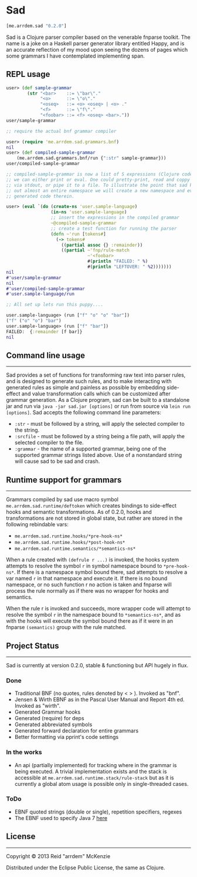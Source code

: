 # Sad

```clojure
[me.arrdem.sad "0.2.0"]
```

Sad is a Clojure parser compiler based on the venerable fnparse toolkit. The
name is a joke on a Haskell parser generator library entitled Happy, and is an
accurate reflection of my mood upon seeing the dozens of pages which some
grammars I have contemplated implementing span.

## REPL usage
```clojure
user> (def sample-grammar
        (str "<bar>    ::= \"bar\"."
             "<o>      ::= \"o\"."
             "<oseq>   ::= <o> <oseq> | <o> ."
             "<f>      ::= \"f\"."
             "<foobar> ::= <f> <oseq> <bar>."))
user/sample-grammar

;; require the actual bnf grammar compiler

user> (require 'me.arrdem.sad.grammars.bnf)
nil
user> (def compiled-sample-grammar
    (me.arrdem.sad.grammars.bnf/run {":str" sample-grammar}))
user/compiled-sample-grammar

;; compiled-sample-grammar is now a list of S expressions (Clojure code) which
;; we can either print or eval. One could pretty-print, read and coppy the code
;; via stdout, or pipe it to a file. To illustrate the point that sad kicks
;; out almost an entire namespace we will create a new namespace and eval the
;; generated code therein.

user> (eval `(do (create-ns 'user.sample-language)
                 (in-ns 'user.sample-language)
                 ;; insert the expressions in the compiled grammar
                 ~@compiled-sample-grammar
                 ;; create a test function for running the parser
                 (defn ~'run [tokens#]
                   (-> tokens#
                     ((partial assoc {} :remainder))
                     ((partial ~'fnp/rule-match
                               ~'<foobar>
                               #(println "FAILED: " %)
                               #(println "LEFTOVER: " %2)))))))
nil
#'user/sample-grammar
nil
#'user/compiled-sample-grammar
#'user.sample-language/run

;; All set up lets run this puppy....

user.sample-language> (run ["f" "o" "o" "bar"])
("f" ("o" "o") "bar")
user.sample-language> (run ["f" "bar"])
FAILED:  {:remainder [f bar]}
nil
```

## Command line usage
------------------------------------------------------------------------------
Sad provides a set of functions for transforming raw text into parser rules, and
is designed to generate such rules, and to make interacting with generated rules
as simple and painless as possible by embedding side-effect and value
transformation calls which can be customized after grammar generation. As a
Clojure program, sad can be built to a standalone jar and run via
`java -jar sad.jar [options]` or run from source via `lein run [options]`.
Sad accepts the following command line parameters:

- `:str` - must be followed by a string, will apply the selected compiler to the string.
- `:srcfile` - must be followed by a string being a file path, will apply the selected compiler to the file.
- `:grammar` - the name of a supported grammar, being one of the supported grammar strings listed above. Use of a nonstandard string will cause sad to be sad and crash.


## Runtime support for grammars
------------------------------------------------------------------------------
Grammars compiled by sad use macro symbol `me.arrdem.sad.runtime/deftoken` which
creates bindings to side-effect hooks and semantic transformations. As of 0.2.0, hooks
and transformations are not stored in global state, but rather are stored in the
following rebindable vars:

- `me.arrdem.sad.runtime.hooks/*pre-hook-ns*`
- `me.arrdem.sad.runtime.hooks/*post-hook-ns*`
- `me.arrdem.sad.runtime.semantics/*semantics-ns*`

When a rule created with `(defrule r ...)` is invoked, the hooks system attempts to
resolve the symbol `r` in symbol namespace bound to `*pre-hook-ns*`. If there is a
namespace symbol bound there, sad attempts to resolve a var named `r` in that namespace
and execute it. If there is no bound namespace, or no such function r no action is taken
and fnparse will process the rule normally as if there was no wrapper for hooks and
semantics.

When the rule r is invoked and succeeds, more wrapper code will attempt to resolve the
symbol `r` in the namespace bound to `*semantics-ns*`, and as with the hooks will
execute the symbol bound there as if it were in an fnparse `(semantics)` group with the
rule matched.

## Project Status
------------------------------------------------------------------------------
Sad is currently at version 0.2.0, stable & functioning but API hugely in flux.

### Done
- Traditional BNF (no quotes, rules denoted by < > ). Invoked as "bnf".
- Jensen & Wirth EBNF as in the Pascal User Manual and Report 4th ed. Invoked as "wirth".
- Generated Grammar hooks
- Generated (require) for deps
- Generated abbreviated symbols
- Generated forward declaration for entire grammars
- Better formatting via pprint's code settings

### In the works
- An api (partially implemented) for tracking where in the grammar is being executed. A trivial implementation exists and the stack is accessible at `me.arrdem.sad.runtime.stack/rule-stack` but as it is currently a global atom usage is possible only in single-threaded cases.

### ToDo
- EBNF quoted strings (double or single), repetition specifiers, regexes
- The EBNF used to specify Java 7 [here](http://docs.oracle.com/javase/specs/jls/se7/html/jls-2.html#jls-2.4)

## License
------------------------------------------------------------------------------
Copyright © 2013 Reid "arrdem" McKenzie

Distributed under the Eclipse Public License, the same as Clojure.
